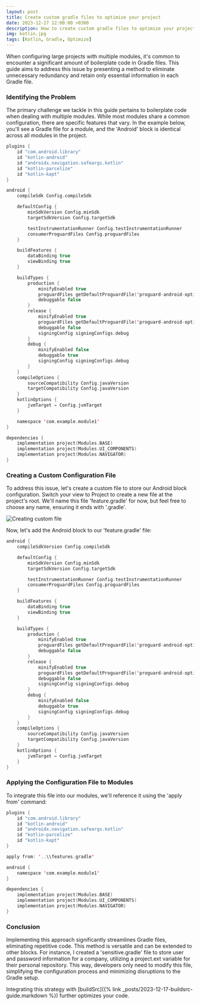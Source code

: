 ```yaml
---
layout: post
title: Create custom gradle files to optimize your project
date: 2023-12-27 12:00:00 +0300
description: How to create custom gradle files to optimize your project
img: kotlin.jpg 
tags: [Kotlin, Gradle, Optimize]
---
```


When configuring large projects with multiple modules, it's common to encounter a significant amount of boilerplate code in Gradle files. This guide aims to address this issue by presenting a method to eliminate unnecessary redundancy and retain only essential information in each Gradle file.

### Identifying the Problem

The primary challenge we tackle in this guide pertains to boilerplate code when dealing with multiple modules. While most modules share a common configuration, there are specific features that vary. In the example below, you'll see a Gradle file for a module, and the 'Android' block is identical across all modules in the project.

```kotlin
plugins {
    id "com.android.library"
    id "kotlin-android"
    id "androidx.navigation.safeargs.kotlin"
    id "kotlin-parcelize"
    id "kotlin-kapt"
}

android {
    compileSdk Config.compileSdk

    defaultConfig {
        minSdkVersion Config.minSdk
        targetSdkVersion Config.targetSdk

        testInstrumentationRunner Config.testInstrumentationRunner
        consumerProguardFiles Config.proguardFiles
    }

    buildFeatures {
        dataBinding true
        viewBinding true
    }

    buildTypes {
        production {
            minifyEnabled true
            proguardFiles getDefaultProguardFile('proguard-android-optimize.txt'), 'proguard-rules.pro'
            debuggable false
        }
        release {
            minifyEnabled true
            proguardFiles getDefaultProguardFile('proguard-android-optimize.txt'), 'proguard-rules.pro'
            debuggable false
            signingConfig signingConfigs.debug
        }
        debug {
            minifyEnabled false
            debuggable true
            signingConfig signingConfigs.debug
        }
    }
    compileOptions {
        sourceCompatibility Config.javaVersion
        targetCompatibility Config.javaVersion
    }
    kotlinOptions {
        jvmTarget = Config.jvmTarget
    }

    namespace 'com.example.module1'
}

dependencies {
    implementation project(Modules.BASE)
    implementation project(Modules.UI_COMPONENTS)
    implementation project(Modules.NAVIGATOR)
}
```

### Creating a Custom Configuration File

To address this issue, let's create a custom file to store our Android block configuration. Switch your view to Project to create a new file at the project's root. We'll name this file 'feature.gradle' for now, but feel free to choose any name, ensuring it ends with '.gradle'.

![Creating custom file]({{site.baseurl}}/assets/img/posts/post3/img1.png)

Now, let's add the Android block to our 'feature.gradle' file:

```kotlin
android {
    compileSdkVersion Config.compileSdk

    defaultConfig {
        minSdkVersion Config.minSdk
        targetSdkVersion Config.targetSdk

        testInstrumentationRunner Config.testInstrumentationRunner
        consumerProguardFiles Config.proguardFiles
    }

    buildFeatures {
        dataBinding true
        viewBinding true
    }

    buildTypes {
        production {
            minifyEnabled true
            proguardFiles getDefaultProguardFile('proguard-android-optimize.txt'), 'proguard-rules.pro'
            debuggable false
        }
        release {
            minifyEnabled true
            proguardFiles getDefaultProguardFile('proguard-android-optimize.txt'), 'proguard-rules.pro'
            debuggable false
            signingConfig signingConfigs.debug
        }
        debug {
            minifyEnabled false
            debuggable true
            signingConfig signingConfigs.debug
        }
    }
    compileOptions {
        sourceCompatibility Config.javaVersion
        targetCompatibility Config.javaVersion
    }
    kotlinOptions {
        jvmTarget = Config.jvmTarget
    }
}
```

### Applying the Configuration File to Modules

To integrate this file into our modules, we'll reference it using the 'apply from' command:

```kotlin
plugins {
    id "com.android.library"
    id "kotlin-android"
    id "androidx.navigation.safeargs.kotlin"
    id "kotlin-parcelize"
    id "kotlin-kapt"
}

apply from: '..\\features.gradle'

android {
    namespace 'com.example.module1'
}

dependencies {
    implementation project(Modules.BASE)
    implementation project(Modules.UI_COMPONENTS)
    implementation project(Modules.NAVIGATOR)
}
```

### Conclusion

Implementing this approach significantly streamlines Gradle files, eliminating repetitive code. This method is versatile and can be extended to other blocks. For instance, I created a 'sensitive.gradle' file to store user and password information for a company, utilizing a project.ext variable for their personal repository. This way, developers only need to modify this file, simplifying the configuration process and minimizing disruptions to the Gradle setup.

Integrating this strategy with [buildSrc]({% link _posts/2023-12-17-buildsrc-guide.markdown %}) further optimizes your code.

